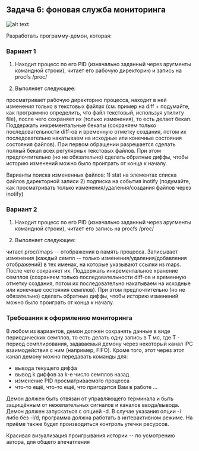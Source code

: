 ## Задача 6: фоновая служба мониторинга

![alt text](https://cs14.pikabu.ru/post_img/2021/12/20/9/1640012616124461541.jpg)

Разработать программу-демон, которая:

### Вариант 1

1) Находит процесс по его PID (изначально заданный через аругменты командной строки), читает его рабочую директорию и запись на procfs /proc/<pid name>

2) Выполняет следующее:

просматривает рабочую директорию процесса, находит в ней изменения только в текстовых файлах (см. пример на diff + подумайте, 
как программно определить, что файл текстовый, используя утилиту file), после чего сохраняет их (только изменения), то есть делает бекап.
Поддержать инкрементальные бекапы (сохраняем только последовательности diff-ов и временную отметку создания,
потом их последовательно накатываем на исходные или конечные состояния состояния файлов). При первом обращении разрешается сделать полный бекап всех регулярных текстовых файлов.
При этом предпочтительно (но не обязательно) сделать обратные диффы, чтобы историю изменений можно было проиграть от конца к началу.

Варианты поиска измененных файлов: 1) stat на элементах списка файлов директорной записи 2) подписка на события inotify (подумайте, как просматривать только изменения/удаления/создания файлов через inotify)




### Вариант 2
1) Находит процесс по его PID (изначально заданный через аругменты командной строки), читает его запись на procfs /proc/<pid name>

2) Выполняет следующее:

читает proc/<pid name>/maps -- отображения в память процесса. Записывает изменения (каждый семпл -- только изменения/удаления/добавления отображений) в тех именах, на которые указывают ссылки из maps. После чего сохраняет их. Поддержать инкрементальное хранение семплов (сохраняем только последовательности diff-ов и временную отметку создания, потом их последовательно накатываем на исходные или конечные состояния семплов). При этом предпочтительно (но не обязательно) сделать обратные диффы, чтобы историю изменений можно было проиграть от конца к началу.

### Требования к оформлению мониторинга

В любом из вариантов, демон должен сохранять данные в виде периодических семплов, то есть делать одну запись в T мс, где T - период семплирования, задаваемый
демону через некоторый канал IPC взаимодействия с ним (например, FIFO). Кроме того, этот через этот канал демону можно передавать команды для:
- вывода текущего диффа
- вывод k диффов за k-e число семплов назад
- изменение PID просматриваемого процесса
- что-то ещё, что-то ещё, что пригодится Вам в работе ...

Демон должен быть отвязан от управляющего терминала и быть защищённым от нежелательных сигналов и каналов ввода/вывода. 
Демон должен запускаться с опцией -d. В случае указания опции -i либо без -i/d, программа должна работать в интерактивном режиме.
На приёме также будет производиться контроль утечки ресурсов.

Красивая визуализация проигрывания истории -- по усмотрению автора, для общего впечатления
